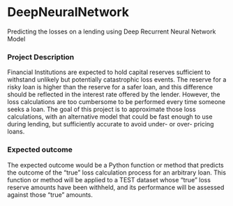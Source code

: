 # DeepNeuralNetwork
Predicting the losses on a lending using Deep Recurrent Neural Network Model
### Project Description
Financial Institutions are expected to hold capital reserves sufficient to withstand 
unlikely but potentially catastrophic loss events. The reserve for a risky loan is 
higher than the reserve for a safer loan, and this difference should be reflected in 
the interest rate offered by the lender. However, the loss calculations are too 
cumbersome to be performed every time someone seeks a loan. The goal of this project 
is to approximate those loss calculations, with an alternative model that could be 
fast enough to use during lending, but sufficiently accurate to avoid under- or 
over- pricing loans.

### Expected outcome
The expected outcome would be a Python function or method that predicts
the outcome of the “true” loss calculation process for an arbitrary loan. 
This function or method will be applied to a TEST dataset whose “true” 
loss reserve amounts have been withheld, and its performance will be 
assessed against those “true” amounts.
